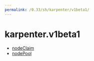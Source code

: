 ```yaml
---
permalink: /0.33/sh/karpenter/v1beta1/
---
```


# karpenter.v1beta1



* [nodeClaim](nodeClaim.md)
* [nodePool](nodePool.md)